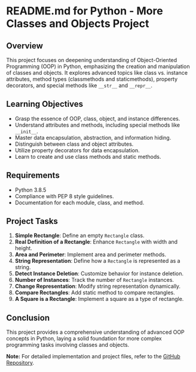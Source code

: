 # README.md for Python - More Classes and Objects Project

## Overview
This project focuses on deepening understanding of Object-Oriented Programming (OOP) in Python, emphasizing the creation and manipulation of classes and objects. It explores advanced topics like class vs. instance attributes, method types (classmethods and staticmethods), property decorators, and special methods like `__str__` and `__repr__`.

## Learning Objectives
- Grasp the essence of OOP, class, object, and instance differences.
- Understand attributes and methods, including special methods like `__init__`.
- Master data encapsulation, abstraction, and information hiding.
- Distinguish between class and object attributes.
- Utilize property decorators for data encapsulation.
- Learn to create and use class methods and static methods.

## Requirements
- Python 3.8.5
- Compliance with PEP 8 style guidelines.
- Documentation for each module, class, and method.

## Project Tasks
1. **Simple Rectangle**: Define an empty `Rectangle` class.
2. **Real Definition of a Rectangle**: Enhance `Rectangle` with width and height.
3. **Area and Perimeter**: Implement area and perimeter methods.
4. **String Representation**: Define how a `Rectangle` is represented as a string.
5. **Detect Instance Deletion**: Customize behavior for instance deletion.
6. **Number of Instances**: Track the number of `Rectangle` instances.
7. **Change Representation**: Modify string representation dynamically.
8. **Compare Rectangles**: Add static method to compare rectangles.
9. **A Square is a Rectangle**: Implement a square as a type of rectangle.

## Conclusion
This project provides a comprehensive understanding of advanced OOP concepts in Python, laying a solid foundation for more complex programming tasks involving classes and objects. 

**Note:** For detailed implementation and project files, refer to the [GitHub Repository](https://github.com/holbertonschool/higher_level_programming/tree/master/python-more_classes).